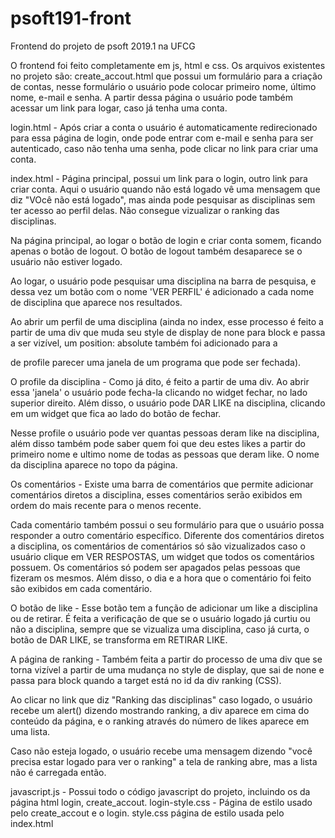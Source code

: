 # psoft191-front
Frontend do projeto de psoft 2019.1 na UFCG

O frontend foi feito completamente em js, html e css. Os arquivos existentes no projeto são: create_accout.html que possui um formulário para a criação de contas, nesse formulário o usuário pode colocar primeiro nome, último nome, e-mail e senha. A partir dessa página o usuário pode também acessar um link para logar, caso já tenha uma conta.

login.html - Após criar a conta o usuário é automaticamente redirecionado para essa página de login, onde pode entrar com e-mail e senha para ser autenticado, caso não tenha uma senha, pode clicar no link para criar uma conta.

index.html - Página principal, possui um link para o login, outro link para criar conta. Aqui o usuário quando não está logado vê uma mensagem que diz "VOcê não está logado", mas ainda pode pesquisar as disciplinas sem ter acesso ao perfil delas. Não consegue vizualizar o ranking das disciplinas.

Na página principal, ao logar o botão de login e criar conta somem, ficando apenas o botão de logout. O botão de logout também desaparece se o usuário não estiver logado.

Ao logar, o usuário pode pesquisar uma disciplina na barra de pesquisa, e dessa vez um botão com o nome 'VER PERFIL' é adicionado a cada nome de disciplina que aparece nos resultados. 

Ao abrir um perfil de uma disciplina (ainda no index, esse processo é feito a partir de uma div que muda seu style de display de none para block e passa a ser vizível, um position: absolute também foi adicionado para a <div> de profile parecer uma janela de um programa que pode ser fechada).

O profile da disciplina - Como já dito, é feito a partir de uma div. Ao abrir essa 'janela' o usuário pode fecha-la clicando no widget fechar, no lado superior direito. Além disso, o usuário pode DAR LIKE na disciplina, clicando em um widget que fica ao lado do botão de fechar.

Nesse profile o usuário pode ver quantas pessoas deram like na disciplina, além disso também pode saber quem foi que deu estes likes a partir do primeiro nome e ultimo nome de todas as pessoas que deram like. O nome da disciplina aparece no topo da página.

Os comentários - Existe uma barra de comentários que permite adicionar comentários diretos a disciplina, esses comentários serão exibidos em ordem do mais recente para o menos recente.

Cada comentário também possui o seu formulário para que o usuário possa responder a outro comentário específico. Diferente dos comentários diretos a disciplina, os comentários de comentários só são vizualizados caso o usuário clique em VER RESPOSTAS, um widget que todos os comentários possuem. Os comentários só podem ser apagados pelas pessoas que fizeram os mesmos. Além disso, o dia e a hora que o comentário foi feito são exibidos em cada comentário.

O botão de like - Esse botão tem a função de adicionar um like a disciplina ou de retirar. É feita a verificação de que se o usuário logado já curtiu ou não a disciplina, sempre que se vizualiza uma disciplina, caso já curta, o botão de DAR LIKE, se transforma em RETIRAR LIKE.

A página de ranking - Também feita a partir do processo de uma div que se torna vizível a partir de uma mudança no style de display, que sai de none e passa para block quando a target está no id da div ranking (CSS). 

Ao clicar no link que diz "Ranking das disciplinas" caso logado, o usuário recebe um alert() dizendo mostrando ranking, a div aparece em cima do conteúdo da página, e o ranking através do número de likes aparece em uma lista.

Caso não esteja logado, o usuário recebe uma mensagem dizendo "você precisa estar logado para ver o ranking" a tela de ranking abre, mas a lista não é carregada então.

javascript.js - Possui todo o código javascript do projeto, incluindo os da página html login, create_accout.
login-style.css - Página de estilo usado pelo create_accout e o login.
style.css página de estilo usada pelo index.html



